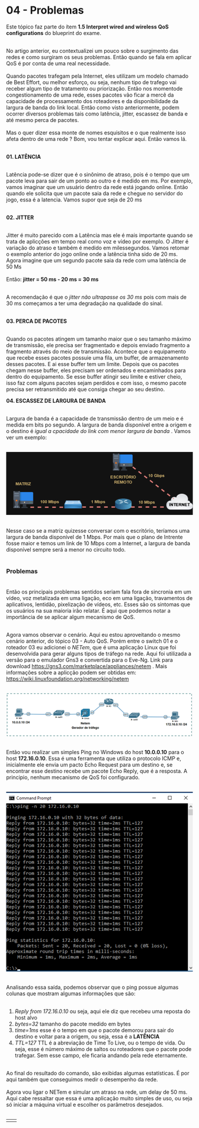 # 04 - Problemas

Este tópico faz parte do ítem **1.5 Interpret wired and wireless QoS configurations** do blueprint do exame. <br></br>

No artigo anterior, eu contextualizei um pouco sobre o surgimento das redes e como surgiram os seus problemas. Então quando se fala em aplicar QoS é por conta de uma real necessidade. <br></br>
Quando pacotes trafegam pela Internet, eles utilizam um modelo chamado de Best Effort, ou melhor esforço, ou seja, nenhum tipo de trafego vai receber algum tipo de tratamento ou priorização. Então nos momentode congestionamento de uma rede, esses pacotes vão ficar a mercê da capacidade de processamento dos roteadores e da disponibilidade da largura de banda do link local. Então como visto anteriormente, podem ocorrer diversos problemas tais como latência, jitter, escassez de banda e até mesmo perca de pacotes. <br></br>
Mas o quer dizer essa monte de nomes esquisitos e o que realmente isso afeta dentro de uma rede ? Bom, vou tentar explicar aqui. Então vamos lá. <br></br>

**01. LATÊNCIA** <br></br>

Latência pode-se dizer que é o sinônimo de atraso, pois é o tempo que um pacote leva para sair de um ponto ao outro e é medido em ms. Por exemplo, vamos imaginar que um usuário dentro da rede está jogando online. Então quando ele solicita que um pacote saia da rede e chegue no servidor do jogo, essa é a latencia. Vamos supor que seja de 20 ms<br></br>

**02. JITTER** <br></br>

Jitter é muito parecido com a Latência mas ele é mais importante quando se trata de aplicções em tempo real como voz e vídeo por exemplo. O Jitter é variação do atraso e também é medido em milessegundos. Vamos retomar o exemplo anterior do jogo online onde a latência tinha sido de 20 ms. Agora imagine que um segundo pacote saia da rede com uma latência de 50 Ms<br></br>
Então: **jitter = 50 ms - 20 ms = 30 ms** <br></br>

A recomendação é que o *jitter não ultrapasse os 30 ms* pois com mais de 30 ms  começamos a ter uma degradação na qualidade do sinal. <br></br>

**03. PERCA DE PACOTES** <br></br>

Quando os pacotes atingem um tamanho maior que o seu tamanho máximo de transmissão, ele precisa ser fragmentado e depois enviado fragmento a fragmento através do meio de transmissão. Acontece que o equipamento que recebe esses pacotes possuie uma fila, um buffer, de armazenamento desses pacotes. E ai esse buffer tem um limite. Depois que os pacotes chegam nesse buffer, eles precisam ser ordenados e encaminhados para dentro do equipamento. Se esse buffer atingir seu limite e estiver cheio, isso faz com alguns pacotes sejam perdidos e com isso, o mesmo pacote precisa ser retransmitido até que consiga chegar ao seu destino.

**04. ESCASSEZ DE LARGURA DE BANDA** <br></br>

Largura de banda é a capacidade de transmissão dentro de um meio e é medida em bits po segundo. A largura de banda disponível entre a origem e o destino é *igual a cpacidade do link com menor largura de banda* . Vamos ver um exemplo: <br></br>

![Largura de Banda](Imagens/Largura.png) <br></br>

Nesse caso se a matriz quizesse conversar com o escritório, teríamos uma largura de banda disponível de 1 Mbps. Por mais que o plano de Intrente fosse maior e temos um link de 10 Mbps com a Internet, a largura de banda disponível sempre será a menor no circuito todo. <br></br>

### Problemas <br></br>

Então os principais problemas sentidos seriam fala fora de sincronia em um vídeo, voz metalizada em uma ligação, eco em uma ligação, travamentos de aplicativos, lentidão, pixelização de vídeos, etc. Esses são os sintomas que os usuários na sua maioria irão relatar. É aqui que podemos notar a importância de se aplicar algum mecanismo de QoS. <br></br>

Agora vamos observar o cenário. Aqui eu estou aproveitando o mesmo cenário anterior, do tópico 03 - Auto QoS. Porém entre o switch 01 e o roteador 03 eu adicionei o *NETem*, que é uma aplicação Linux que foi desenvolvida para gerar alguns tipos de tráfego na rede. Aqui foi utilizada a versão para o emulador Gns3 e convertida para o Eve-Ng. Link para download  https://gns3.com/marketplace/appliances/netem . Mais informações sobre a aplicção podem ser obtidas em: https://wiki.linuxfoundation.org/networking/netem <br></br>

![NETem](Imagens/cenario.png) <br></br>

Então vou realizar um simples Ping no Windows do host **10.0.0.10** para o host **172.16.0.10**. Essa é uma ferramenta que utiliza o protocolo ICMP e, inicialmente ele envia um pacto Echo Request para um destino e, se encontrar esse destino recebe um pacote Echo Reply, que é a resposta. A principio, nenhum mecanismo de QoS foi configurado. <br></br>

![PING](Imagens/ping_normal.png) <br></br>

Analisando essa saída, podemos observar que o ping possue algumas colunas que mostram algumas informações que são: <br></br>

01. *Reply from 172.16.0.10* ou seja, aqui ele diz que recebeu uma reposta do host alvo
02. *bytes=32* tamanho do pacote medido em bytes
03. *time=1ms* esse é o tempo em que o pacote demorou para sair do destino e voltar para a origem, ou seja, essa é a **LATÊNCIA**
04. *TTL=127* TTL é a abreviação de Time To Live, ou o tempo de vida. Ou seja, esse é número máximo de saltos ou roteadores que o pacote pode trafegar. Sem esse campo, ele ficaria andando pela rede eternamente. <br></br>

Ao final do resultado do comando, são exibidas algumas estatísticas. É por aqui também que conseguimos medir o desempenho da rede. <br></br>
Agora vou ligar o NETem e simular um atraso na rede, um delay de 50 ms. Aqui cabe ressaltar que essa é uma aplicação muito simples de uso, ou seja só iniciar a máquina virtual e escolher os parâmetros desejados. <br></br> 

<table>
       <tr>
           <td ![NETem](Imagens/netem_01.png)>  </td> <td ![NETem](Imagens/netem_02.png)> </td>
       </tr>
    
</table>

<br></br>

